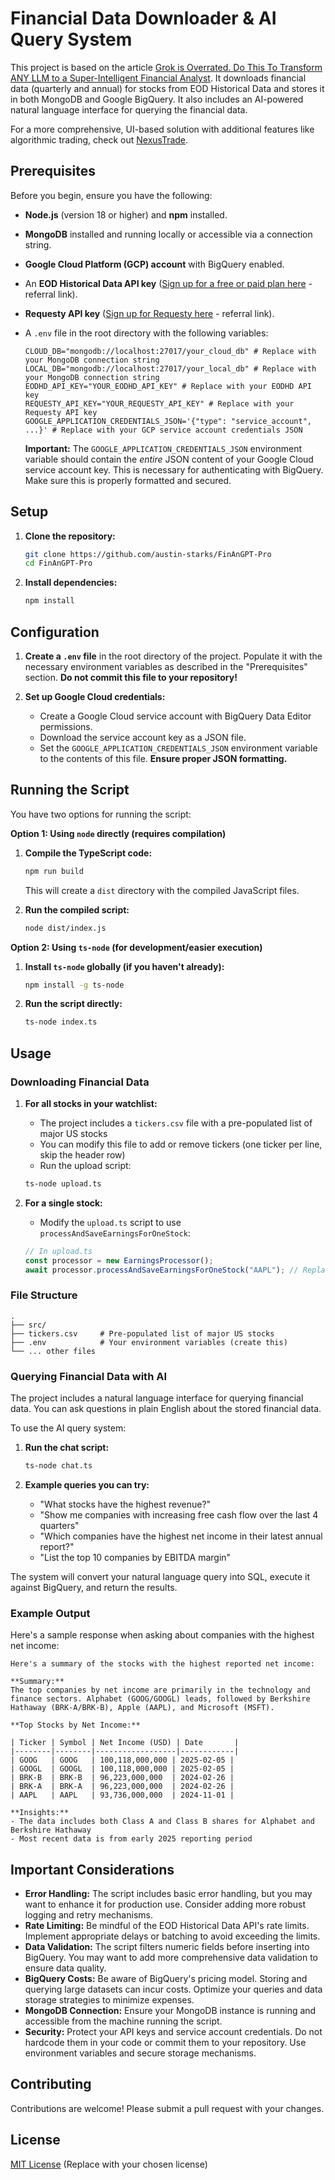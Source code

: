 # Financial Data Downloader & AI Query System

This project is based on the article [Grok is Overrated. Do This To Transform ANY LLM to a Super-Intelligent Financial Analyst](https://medium.com/p/40f697092399). It downloads financial data (quarterly and annual) for stocks from EOD Historical Data and stores it in both MongoDB and Google BigQuery. It also includes an AI-powered natural language interface for querying the financial data.

For a more comprehensive, UI-based solution with additional features like algorithmic trading, check out [NexusTrade](https://nexustrade.io/).

## Prerequisites

Before you begin, ensure you have the following:

- **Node.js** (version 18 or higher) and **npm** installed.
- **MongoDB** installed and running locally or accessible via a connection string.
- **Google Cloud Platform (GCP) account** with BigQuery enabled.
- An **EOD Historical Data API key** ([Sign up for a free or paid plan here](https://eodhd.com/r?ref=nexustrade) - referral link).
- **Requesty API key** ([Sign up for Requesty here](https://app.requesty.ai/join?ref=e0603ee5) - referral link).
- A `.env` file in the root directory with the following variables:

  ```
  CLOUD_DB="mongodb://localhost:27017/your_cloud_db" # Replace with your MongoDB connection string
  LOCAL_DB="mongodb://localhost:27017/your_local_db" # Replace with your MongoDB connection string
  EODHD_API_KEY="YOUR_EODHD_API_KEY" # Replace with your EODHD API key
  REQUESTY_API_KEY="YOUR_REQUESTY_API_KEY" # Replace with your Requesty API key
  GOOGLE_APPLICATION_CREDENTIALS_JSON='{"type": "service_account", ...}' # Replace with your GCP service account credentials JSON
  ```

  **Important:** The `GOOGLE_APPLICATION_CREDENTIALS_JSON` environment variable should contain the _entire_ JSON content of your Google Cloud service account key. This is necessary for authenticating with BigQuery. Make sure this is properly formatted and secured.

## Setup

1.  **Clone the repository:**

    ```bash
    git clone https://github.com/austin-starks/FinAnGPT-Pro
    cd FinAnGPT-Pro
    ```

2.  **Install dependencies:**

    ```bash
    npm install
    ```

## Configuration

1.  **Create a `.env` file** in the root directory of the project. Populate it with the necessary environment variables as described in the "Prerequisites" section. **Do not commit this file to your repository!**

2.  **Set up Google Cloud credentials:**

    - Create a Google Cloud service account with BigQuery Data Editor permissions.
    - Download the service account key as a JSON file.
    - Set the `GOOGLE_APPLICATION_CREDENTIALS_JSON` environment variable to the contents of this file. **Ensure proper JSON formatting.**

## Running the Script

You have two options for running the script:

**Option 1: Using `node` directly (requires compilation)**

1.  **Compile the TypeScript code:**

    ```bash
    npm run build
    ```

    This will create a `dist` directory with the compiled JavaScript files.

2.  **Run the compiled script:**

    ```bash
    node dist/index.js
    ```

**Option 2: Using `ts-node` (for development/easier execution)**

1.  **Install `ts-node` globally (if you haven't already):**

    ```bash
    npm install -g ts-node
    ```

2.  **Run the script directly:**

    ```bash
    ts-node index.ts
    ```

## Usage

### Downloading Financial Data

1. **For all stocks in your watchlist:**

   - The project includes a `tickers.csv` file with a pre-populated list of major US stocks
   - You can modify this file to add or remove tickers (one ticker per line, skip the header row)
   - Run the upload script:

   ```bash
   ts-node upload.ts
   ```

2. **For a single stock:**
   - Modify the `upload.ts` script to use `processAndSaveEarningsForOneStock`:
   ```typescript
   // In upload.ts
   const processor = new EarningsProcessor();
   await processor.processAndSaveEarningsForOneStock("AAPL"); // Replace with your desired ticker
   ```

### File Structure

```
.
├── src/
├── tickers.csv     # Pre-populated list of major US stocks
├── .env            # Your environment variables (create this)
└── ... other files
```

### Querying Financial Data with AI

The project includes a natural language interface for querying financial data. You can ask questions in plain English about the stored financial data.

To use the AI query system:

1. **Run the chat script:**

   ```bash
   ts-node chat.ts
   ```

2. **Example queries you can try:**
   - "What stocks have the highest revenue?"
   - "Show me companies with increasing free cash flow over the last 4 quarters"
   - "Which companies have the highest net income in their latest annual report?"
   - "List the top 10 companies by EBITDA margin"

The system will convert your natural language query into SQL, execute it against BigQuery, and return the results.

### Example Output

Here's a sample response when asking about companies with the highest net income:

```
Here's a summary of the stocks with the highest reported net income:

**Summary:**
The top companies by net income are primarily in the technology and finance sectors. Alphabet (GOOG/GOOGL) leads, followed by Berkshire Hathaway (BRK-A/BRK-B), Apple (AAPL), and Microsoft (MSFT).

**Top Stocks by Net Income:**

| Ticker | Symbol | Net Income (USD) | Date       |
|--------|--------|------------------|------------|
| GOOG   | GOOG   | 100,118,000,000 | 2025-02-05 |
| GOOGL  | GOOGL  | 100,118,000,000 | 2025-02-05 |
| BRK-B  | BRK-B  | 96,223,000,000  | 2024-02-26 |
| BRK-A  | BRK-A  | 96,223,000,000  | 2024-02-26 |
| AAPL   | AAPL   | 93,736,000,000  | 2024-11-01 |

**Insights:**
- The data includes both Class A and Class B shares for Alphabet and Berkshire Hathaway
- Most recent data is from early 2025 reporting period
```

## Important Considerations

- **Error Handling:** The script includes basic error handling, but you may want to enhance it for production use. Consider adding more robust logging and retry mechanisms.
- **Rate Limiting:** Be mindful of the EOD Historical Data API's rate limits. Implement appropriate delays or batching to avoid exceeding the limits.
- **Data Validation:** The script filters numeric fields before inserting into BigQuery. You may want to add more comprehensive data validation to ensure data quality.
- **BigQuery Costs:** Be aware of BigQuery's pricing model. Storing and querying large datasets can incur costs. Optimize your queries and data storage strategies to minimize expenses.
- **MongoDB Connection:** Ensure your MongoDB instance is running and accessible from the machine running the script.
- **Security:** Protect your API keys and service account credentials. Do not hardcode them in your code or commit them to your repository. Use environment variables and secure storage mechanisms.

## Contributing

Contributions are welcome! Please submit a pull request with your changes.

## License

[MIT License](LICENSE) (Replace with your chosen license)
